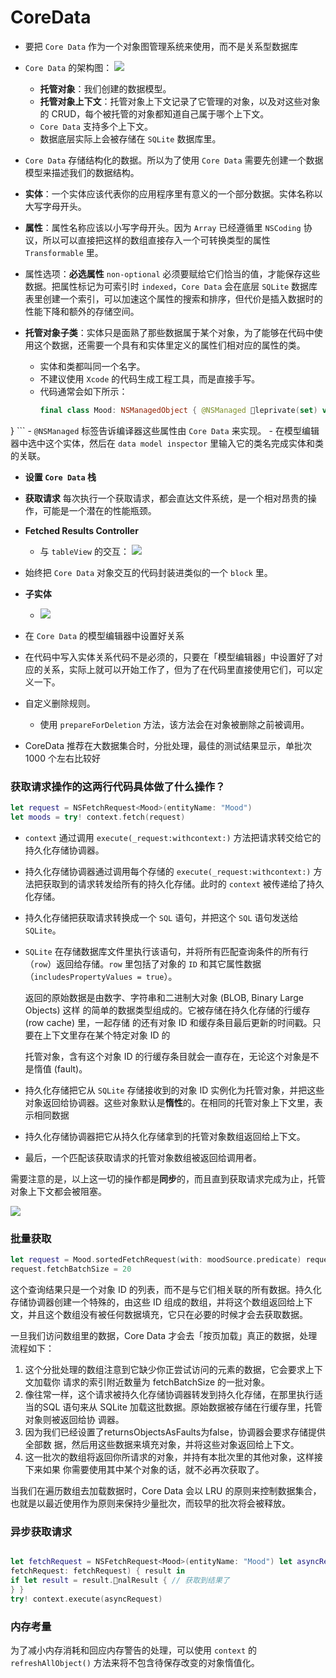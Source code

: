 # CoreData

* 要把 `Core Data` 作为一个对象图管理系统来使用，而不是关系型数据库

* `Core Data` 的架构图：
![](https://i.loli.net/2019/06/28/5d14eb260c2f935863.png)

    - **托管对象**：我们创建的数据模型。
    - **托管对象上下文**：托管对象上下文记录了它管理的对象，以及对这些对象的 CRUD，每个被托管的对象都知道自己属于哪个上下文。
    - `Core Data` 支持多个上下文。
    - 数据底层实际上会被存储在 `SQLite` 数据库里。

* `Core Data` 存储结构化的数据。所以为了使用 `Core Data` 需要先创建一个数据模型来描述我们的数据结构。

* **实体**：一个实体应该代表你的应用程序里有意义的一个部分数据。实体名称以大写字母开头。

* **属性**：属性名称应该以小写字母开头。因为 `Array` 已经遵循里 `NSCoding` 协议，所以可以直接把这样的数组直接存入一个可转换类型的属性 `Transformable` 里。

* 属性选项：**必选属性** `non-optional` 必须要赋给它们恰当的值，才能保存这些数据。把属性标记为可索引时 `indexed`，`Core Data` 会在底层 `SQLite` 数据库表里创建一个索引，可以加速这个属性的搜索和排序，但代价是插入数据时的性能下降和额外的存储空间。

* **托管对象子类**：实体只是面熟了那些数据属于某个对象，为了能够在代码中使用这个数据，还需要一个具有和实体里定义的属性们相对应的属性的类。
    - 实体和类都叫同一个名字。
    - 不建议使用 `Xcode` 的代码生成工程工具，而是直接手写。
    - 代码通常会如下所示：
        ```swift
        final class Mood: NSManagedObject { @NSManaged 􏰀leprivate(set) var date: Date @NSManaged 􏰀leprivate(set) var colors: [UIColor]
}
        ```
    -  `@NSManaged` 标签告诉编译器这些属性由 `Core Data` 来实现。
    - 在模型编辑器中选中这个实体，然后在 `data model inspector` 里输入它的类名完成实体和类的关联。

* **设置 `Core Data` 栈**

* **获取请求**
每次执行一个获取请求，都会直达文件系统，是一个相对昂贵的操作，可能是一个潜在的性能瓶颈。

* **Fetched Results Controller**
    - 与 `tableView` 的交互：
        ![](https://i.loli.net/2019/06/28/5d14f273b221324819.png)
    

* 始终把 `Core Data` 对象交互的代码封装进类似的一个 `block` 里。

* **子实体**
    - ![](https://i.loli.net/2019/07/18/5d30090a33e8e39794.png)

* 在 `Core Data` 的模型编辑器中设置好关系
* 在代码中写入实体关系代码不是必须的，只要在「模型编辑器」中设置好了对应的关系，实际上就可以开始工作了，但为了在代码里直接使用它们，可以定义一下。

* 自定义删除规则。
    - 使用 `prepareForDeletion` 方法，该方法会在对象被删除之前被调用。


* CoreData 推荐在大数据集合时，分批处理，最佳的测试结果显示，单批次 1000 个左右比较好


### 获取请求操作的这两行代码具体做了什么操作？
```swift
let request = NSFetchRequest<Mood>(entityName: "Mood") 
let moods = try! context.fetch(request)
```
* `context` 通过调用 `execute(_request:withcontext:)` 方法把请求转交给它的持久化存储协调器。

* 持久化存储协调器通过调用每个存储的 `execute(_request:withcontext:)` 方法把获取到的请求转发给所有的持久化存储。此时的 `context` 被传递给了持久化存储。
 
* 持久化存储把获取请求转换成一个 `SQL` 语句，并把这个 `SQL` 语句发送给 `SQLite`。

* `SQLite` 在存储数据库文件里执行该语句，并将所有匹配查询条件的所有行（`row`）返回给存储。`row` 里包括了对象的 `ID` 和其它属性数据（`includesPropertyValues = true`）。
  
    返回的原始数据是由数字、字符串和二进制大对象 (BLOB, Binary Large Objects) 这样 的简单的数据类型组成的。它被存储在持久化存储的行缓存 (row cache) 里，一起存储 的还有对象 ID 和缓存条目最后更新的时间戳。只要在上下文里存在某个特定对象 ID 的
    
    托管对象，含有这个对象 ID 的行缓存条目就会一直存在，无论这个对象是不是惰值 (fault)。


* 持久化存储把它从 `SQLite` 存储接收到的对象 ID 实例化为托管对象，并把这些对象返回给协调器。这些对象默认是**惰性**的。在相同的托管对象上下文里，表示相同数据

* 持久化存储协调器把它从持久化存储拿到的托管对象数组返回给上下文。

* 最后，一个匹配该获取请求的托管对象数组被返回给调用者。

需要注意的是，以上这一切的操作都是**同步**的，而且直到获取请求完成为止，托管对象上下文都会被阻塞。

![](https://i.loli.net/2019/07/23/5d3725eebeb4390705.png)


### 批量获取
```swift
let request = Mood.sortedFetchRequest(with: moodSource.predicate) request.returnsObjectsAsFaults = false
request.fetchBatchSize = 20
```

这个查询结果只是一个对象 ID 的列表，而不是与它们相关联的所有数据。持久化存储协调器创建一个特殊的，由这些 ID 组成的数组，并将这个数组返回给上下文，并且这个数组没有被任何数据填充，它只在必要的时候才会去获取数据。

一旦我们访问数组里的数据，Core Data 才会去「按页加载」真正的数据，处理流程如下：

1. 这个分批处理的数组注意到它缺少你正尝试访问的元素的数据，它会要求上下文加载你 请求的索引附近数量为 fetchBatchSize 的一批对象。
2. 像往常一样，这个请求被持久化存储协调器转发到持久化存储，在那里执行适当的SQL 语句来从 SQLite 加载这批数据。原始数据被存储在行缓存里，托管对象则被返回给协 调器。
3. 因为我们已经设置了returnsObjectsAsFaults为false，协调器会要求存储提供全部数 据，然后用这些数据来填充对象，并将这些对象返回给上下文。
4. 这一批次的数组将返回你所请求的对象，并持有本批次里的其他对象，这样接下来如果 你需要使用其中某个对象的话，就不必再次获取了。

当我们在遍历数组去加载数据时，Core Data 会以 LRU 的原则来控制数据集合，也就是以最近使用作为原则来保持少量批次，而较早的批次将会被释放。

### 异步获取请求
```swift

let fetchRequest = NSFetchRequest<Mood>(entityName: "Mood") let asyncRequest = NSAsynchronousFetchRequest(
fetchRequest: fetchRequest) { result in
if let result = result.􏰀nalResult { // 获取到结果了
} }
try! context.execute(asyncRequest)
```

### 内存考量
为了减小内存消耗和回应内存警告的处理，可以使用 `context` 的 `refreshAllObject()` 方法来将不包含待保存改变的对象惰值化。
